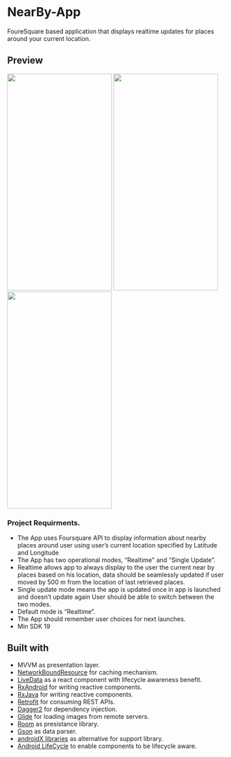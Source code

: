 # NearBy-App
FoureSquare based application that displays realtime updates for places around your current location.

## Preview 

<img src="https://github.com/manartorky/NearBy-App/blob/master/art/device-2020-02-12-005726.png"  width="241" height="500" />  <img src="https://github.com/manartorky/NearBy-App/blob/master/art/device-2020-02-12-005955.png"  width="241" height="500" /> <img src="https://github.com/manartorky/NearBy-App/blob/master/art/device-2020-02-12-010104.png"  width="241" height="500" />


### Project Requirments.
- The App uses Foursquare API to display information about nearby places around user using user’s current location specified by Latitude and
Longitude
- The App has two operational modes, “Realtime" and “Single Update”. 
- Realtime allows app to always display to the user the current near by places based on his location, data should be seamlessly updated if 
  user moved by 500 m from the location of last retrieved places.
- Single update mode means the app is updated once in app is launched and doesn’t update again User should be able to switch between the two modes.
- Default mode is “Realtime”. 
- The App should remember user choices for next launches.
- Min SDK 19


## Built with
* MVVM as presentation layer.
* [NetworkBoundResource](https://github.com/android/architecture-components-samples/blob/88747993139224a4bb6dbe985adf652d557de621/GithubBrowserSample/app/src/main/java/com/android/example/github/repository/NetworkBoundResource.kt) for caching mechanism.
* [LiveData](https://developer.android.com/topic/libraries/architecture/livedata) as a react component with lifecycle awareness benefit. 
* [RxAndroid](https://github.com/ReactiveX/RxAndroid) for writing reactive components.
* [RxJava](https://github.com/ReactiveX/RxAndroid) for writing reactive components.
* [Retrofit](https://square.github.io/retrofit/) for consuming REST APIs.
* [Dagger2](https://github.com/google/dagger) for dependency injection.
* [Glide](https://github.com/bumptech/glide) for loading images from remote servers.
* [Room](https://developer.android.com/topic/libraries/architecture/room) as presistance library. 
* [Gson](https://github.com/google/gson) as data parser.
* [androidX libraries](https://developer.android.com/jetpack/androidx) as alternative for support library.
* [Android LifeCycle](https://developer.android.com/topic/libraries/architecture) to enable components to be lifecycle aware.


